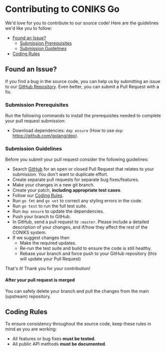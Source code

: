 # Contributing to CONIKS Go

We'd love for you to contribute to our source code! Here are the guidelines
we'd like you to follow:

 - [Found an Issue?](#issue)
   - [Submission Prerequisites](#prereq)
   - [Submission Guidelines](#submit)
 - [Coding Rules](#rules)

## <a name="issue"></a> Found an Issue?
If you find a bug in the source code, you can help us by submitting an
issue to our [GitHub Repository][github]. Even better, you can submit a
Pull Request with a fix.

### <a name="prereq"></a> Submission Prerequisites
Run the following commands to install the prerequisites needed to
complete your pull request submission:

* Download dependencies: `dep ensure`  (How to use `dep`: https://github.com/golang/dep).

### <a name="submit"></a> Submission Guidelines
Before you submit your pull request consider the following guidelines:

* Search [GitHub](https://github.com/coniks-sys/coniks-go/pulls)
for an open or closed Pull Request that relates to your submission.
You don't
want to duplicate effort.
* Create separate pull requests for separate bug fixes/features.
* Make your changes in a new git branch.
* Create your patch, **including appropriate test cases**.
* Follow our [Coding Rules](#rules).
* Run `go fmt` and `go vet` to correct any styling errors in the code.
* Run `go test` to run the full test suite.
* Run `dep ensure` to update the dependencies.
* Push your branch to GitHub.
* In GitHub, send a pull request to `:master`. Please include a detailed description of your changes, and if/how they affect the rest of the CONIKS system.
* If we suggest changes then
  * Make the required updates.
  * Re-run the test suite and build to ensure the code is still healthy.
  * Rebase your branch and force push to your GitHub repository (this will update your Pull Request)

That's it! Thank you for your contribution!

#### After your pull request is merged

You can safely delete your branch and pull the changes
from the main (upstream) repository.

## <a name="rules"></a> Coding Rules
To ensure consistency throughout the source code, keep these rules in mind as you are working:

* All features or bug fixes **must be tested**.
* All public API methods **must be documented**.


[github]: https://github.com/coniks-sys/coniks-go
[issues]: https://github.com/coniks-sys/coniks-go/issues
